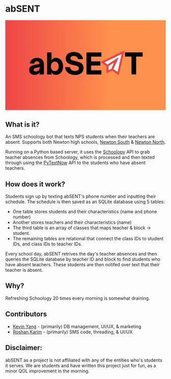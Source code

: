 # abSENT
 ![abSENT Github Banner](marketing/banner.png)

## What is it?
An SMS schoology bot that texts NPS students when their teachers are absent. Supports both Newton high schools, [Newton South](https://www.newton.k12.ma.us/nshs) & [Newton North](https://www.newton.k12.ma.us/nnhs).

Running on a Python based server, it uses the [Schoolopy](https://github.com/ErikBoesen/schoolopy) API to grab teacher absences from Schoology, which is processed and then texted through using the [PyTextNow](https://github.com/leogomezz4t/PyTextNow_API) API to the students who have absent teachers.

## How does it work?
Students sign up by texting abSENT's phone number and inputting their schedule. The schedule is then saved as an SQLite database using 5 tables:

- One table stores students and their characteristics (name and phone number)
- Another stores teachers and their characteristics (name)
- The third table is an array of classes that maps teacher & block -> student. 
- The remaining tables are relational that connect the class IDs to student IDs, and class IDs to teacher IDs. 

Every school day, abSENT retrives the day's teacher absences and then queries the SQLite database by teacher ID and block to find students who have absent teachers. These students are then notifed over text that their teacher is absent.

## Why?
Refreshing Schoology 20 times every morning is somewhat draining.

## Contributors
- [Kevin Yang](https://github.com/bykevinyang) - (primarily) DB management, UI/UX, & marketing
- [Roshan Karim](https://github.com/karimroshan) - (primarily) SMS code, threading, & UI/UX

## Disclaimer:
abSENT as a project is not affiliated with any of the entities who's students it serves. We are students and have written this project just for fun, as a minor QOL improvement in the morning.
